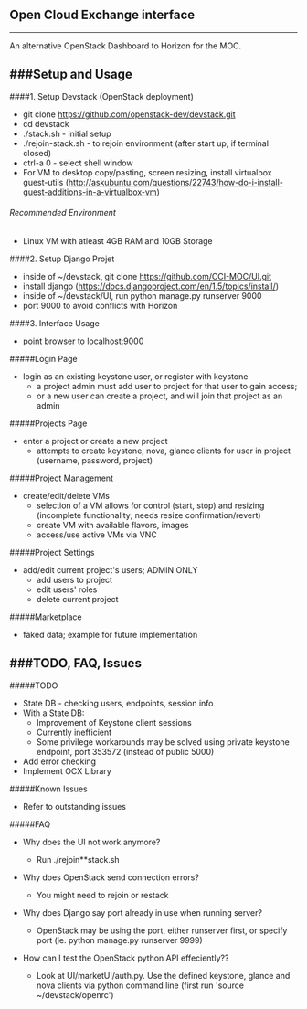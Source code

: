 ## Open Cloud Exchange interface
---
An alternative OpenStack Dashboard to Horizon for the MOC.

###Setup and Usage
---
####1. Setup Devstack (OpenStack deployment)
* git clone https://github.com/openstack-dev/devstack.git
* cd devstack
* ./stack.sh - initial setup
* ./rejoin-stack.sh - to rejoin environment (after start up, if terminal closed)
* ctrl-a 0 - select shell window
* For VM to desktop copy/pasting, screen resizing, install virtualbox guest-utils (http://askubuntu.com/questions/22743/how-do-i-install-guest-additions-in-a-virtualbox-vm)
###### Recommended Environment
* Linux VM with atleast 4GB RAM and 10GB Storage

####2. Setup Django Projet
* inside of ~/devstack, git clone https://github.com/CCI-MOC/UI.git
* install django (https://docs.djangoproject.com/en/1.5/topics/install/)
* inside of ~/devstack/UI, run python manage.py runserver 9000
* port 9000 to avoid conflicts with Horizon

####3. Interface Usage
* point browser to localhost:9000

#####Login Page

* login as an existing keystone user, or register with keystone
  * a project admin must add user to project for that user to gain access;
  * or a new user can create a project, and will join that project as an admin

#####Projects Page

* enter a project or create a new project
  * attempts to create keystone, nova, glance clients for user in project (username, password, project)

#####Project Management

* create/edit/delete VMs
  * selection of a VM allows for control (start, stop) and resizing (incomplete functionality; needs resize confirmation/revert)
  * create VM with available flavors, images
  * access/use active VMs via VNC

#####Project Settings

* add/edit current project's users; ADMIN ONLY
  * add users to project
  * edit users' roles
  * delete current project

#####Marketplace

* faked data; example for future implementation

###TODO, FAQ, Issues
---

#####TODO

* State DB - checking users, endpoints, session info
* With a State DB:
  * Improvement of Keystone client sessions
  * Currently inefficient
  * Some privilege workarounds may be solved using private keystone endpoint, port 353572 (instead of public 5000)
* Add error checking
* Implement OCX Library

#####Known Issues

* Refer to outstanding issues

#####FAQ

* Why does the UI not work anymore? 
  * Run ./rejoin**stack.sh

* Why does OpenStack send connection errors? 
  * You might need to rejoin or restack 

* Why does Django say port already in use when running server?
  * OpenStack may be using the port, either runserver first, or specify port (ie. python manage.py runserver 9999)

* How can I test the OpenStack python API effeciently??
  * Look at UI/marketUI/auth.py. Use the defined keystone, glance and nova clients via python command line (first run 'source ~/devstack/openrc')

